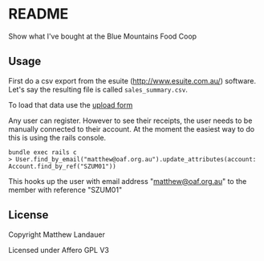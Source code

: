 # README

Show what I've bought at the Blue Mountains Food Coop

## Usage

First do a csv export from the esuite (http://www.esuite.com.au/) software. Let's say the resulting
file is called `sales_summary.csv`.

To load that data use the [upload form](http://localhost:3000/uploads/new)

Any user can register. However to see their receipts, the user needs to be manually connected
to their account. At the moment the easiest way to do this is using the rails console.

```
bundle exec rails c
> User.find_by_email("matthew@oaf.org.au").update_attributes(account: Account.find_by_ref("SZUM01"))
```

This hooks up the user with email address "matthew@oaf.org.au" to the member with reference "SZUM01"

## License

Copyright Matthew Landauer

Licensed under Affero GPL V3
